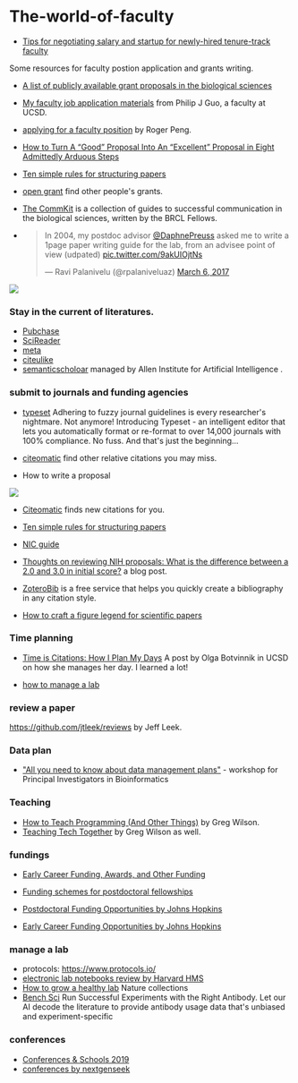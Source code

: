 # The-world-of-faculty

* [Tips for negotiating salary and startup for newly-hired tenure-track faculty](https://dynamicecology.wordpress.com/2017/03/01/tips-for-negotiating-salary-and-startup-for-newly-hired-tenure-track-faculty/)

Some resources for faculty postion application and grants writing.

* [A list of publicly available grant proposals in the biological sciences](https://jabberwocky.weecology.org/2012/08/10/a-list-of-publicly-available-grant-proposals-in-the-biological-sciences/)

* [My faculty job application materials](http://pgbovine.net/faculty-job-application-materials.htm) from Philip J Guo, a faculty at UCSD.

* [applying for a faculty position](http://effortreport.libsyn.com/15-applying-for-a-faculty-position) by Roger Peng.

* [How to Turn A “Good” Proposal Into An “Excellent” Proposal in Eight Admittedly Arduous Steps](https://hopejahrensurecanwrite.com/2014/06/02/how-to-turn-a-good-proposal-into-an-excellent-proposal-in-eight-admittedly-arduous-steps/)

* [Ten simple rules for structuring papers](http://biorxiv.org/content/early/2016/11/28/088278)
* [open grant](https://www.ogrants.org/) find other people's grants.

* [The CommKit](http://mitcommlab.mit.edu/broad/use-the-commkit/) is a collection of guides to successful communication in the biological sciences, written by the BRCL Fellows.

* <blockquote class="twitter-tweet" data-lang="en"><p lang="en" dir="ltr">In 2004, my postdoc advisor <a href="https://twitter.com/DaphnePreuss">@DaphnePreuss</a> asked me to write a 1page paper writing guide for the lab, from an advisee point of view (udpated) <a href="https://t.co/9akUIOjtNs">pic.twitter.com/9akUIOjtNs</a></p>&mdash; Ravi Palanivelu (@rpalaniveluaz) <a href="https://twitter.com/rpalaniveluaz/status/838861597862834180">March 6, 2017</a></blockquote>


![](https://github.com/crazyhottommy/The-world-of-faculty/blob/master/paper-writing-guide.jpg)

### Stay in the current of literatures.

* [Pubchase](https://www.pubchase.com/)
* [SciReader](http://www.scireader.org)
* [meta](https://meta.org/)
* [citeulike](http://www.citeulike.org/)
* [semanticscholoar](https://www.semanticscholar.org/) managed by Allen Institute for Artificial Intelligence
.
### submit to journals and funding agencies

* [typeset](https://www.typeset.io/) Adhering to fuzzy journal guidelines is every researcher's nightmare. Not anymore! 
Introducing Typeset - an intelligent editor that lets you automatically format or re-format to over 14,000 journals with 100% compliance. No fuss. And that's just the beginning...

* [citeomatic](http://labs.semanticscholar.org/citeomatic/) find other relative citations you may miss.

* How to write a proposal  

![](https://github.com/crazyhottommy/The-world-of-faculty/blob/master/proposal.jpg)

* [Citeomatic](http://labs.semanticscholar.org/citeomatic/)  finds new citations for you.
* [Ten simple rules for structuring papers](http://www.biorxiv.org/content/early/2017/05/23/088278)
* [NIC guide](https://www.niaid.nih.gov/grants-contracts/write-research-plan)
* [Thoughts on reviewing NIH proposals: What is the difference between a 2.0 and 3.0 in initial score?](http://mistressoftheanimals.scientopia.org/2018/02/10/thoughts-on-reviewing-nih-proposals-what-is-the-difference-between-a-2-0-and-3-0-in-initial-score/) a blog post.

* [ZoteroBib](https://zbib.org/) is a free service that helps you quickly create a bibliography in any citation style.

* [How to craft a figure legend for scientific papers](https://blog.bioturing.com/2018/05/10/how-to-craft-a-figure-legend-for-scientific-papers/) 

### Time planning
* [Time is Citations: How I Plan My Days](http://blog.olgabotvinnik.com/blog/2016/12/14/time-is-citations/) A post by Olga Botvinnik in  UCSD on how she manages her day. I learned a lot!

* [how to manage a lab](http://www.labmanager.com/management-tips)

### review a paper

https://github.com/jtleek/reviews by Jeff Leek.

### Data plan
* ["All you need to know about data management plans"](https://zenodo.org/record/803756#.WWelz9PyvUo) - workshop for Principal Investigators in Bioinformatics
### Teaching
* [How to Teach Programming (And Other Things)](http://third-bit.com/2017/05/31/how-to-teach-programming.html) by Greg Wilson.
* [Teaching Tech Together](http://teachtogether.tech/) by Greg Wilson as well.

### fundings

* [Early Career Funding, Awards, and Other Funding](https://docs.google.com/spreadsheets/d/1H1aj--VUYr7eMFk_T7x0Oh985LqbyyscXg2wAAevDnU/edit#gid=0) 

* [Funding schemes for postdoctoral fellowships](https://asntech.github.io/postdoc-funding-schemes/)
* [Postdoctoral Funding Opportunities by Johns Hopkins](https://research.jhu.edu/rdt/funding-opportunities/postdoctoral/)
* [Early Career Funding Opportunities by Johns Hopkins](https://research.jhu.edu/rdt/funding-opportunities/early-career/)

### manage a lab

* protocols: https://www.protocols.io/
* [electronic lab notebooks review by Harvard HMS](https://datamanagement.hms.harvard.edu/electronic-lab-notebooks)
* [How to grow a healthy lab](https://www.nature.com/collections/pmlcrkkyyq)  Nature collections
* [Bench Sci](https://www.benchsci.com/) Run Successful Experiments with the Right Antibody. Let our AI decode the literature to provide antibody usage data that's unbiased and experiment-specific

### conferences

* [Conferences & Schools 2019](https://generegulation.org/conferences-2019/)
* [conferences by nextgenseek](http://nextgenseek.com/ngs-conferences/)

